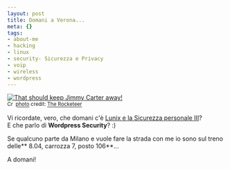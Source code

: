 ```yaml
--- 
layout: post
title: Domani a Verona...
meta: {}
tags: 
- about-me
- hacking
- linux
- security- Sicurezza e Privacy
- voip
- wireless
- wordpress
---
```

<a href="http://www.flickr.com/photos/99796131@N00/78924120/" title="That should keep Jimmy Carter away!" target="_blank"><img src="http://farm1.static.flickr.com/42/78924120_ecd0be679f.jpg" alt="That should keep Jimmy Carter away!" border="0" /></a>  
<small><a href="http://creativecommons.org/licenses/by-nc-nd/2.0/" title="Attribution-NonCommercial-NoDerivs License" target="_blank"><img src="http://www.lastknight.com/wp-content/plugins/photo-dropper/images/cc.png" alt="Creative Commons License" border="0" width="16" height="16" align="absmiddle" /></a> <a href="http://www.photodropper.com/photos/" target="_blank">photo</a> credit: <a href="http://www.flickr.com/photos/99796131@N00/78924120/" title="The Rocketeer" target="_blank">The Rocketeer</a></small>  
  
Vi ricordate, vero, che domani c'è [Lunix e la Sicurezza personale III](http://www.lastknight.com/2008/06/10/sabato-a-verona-parlo-di-wordpress-a-linux-e-la-sicurezza-personale-iii/)?  
E che parlo di **Wordpress Security**? :)  
  
Se qualcuno parte da Milano e vuole fare la strada con me io sono sul treno delle** 8.04, carrozza 7, posto 106**...  
  
A domani!  
  
 
